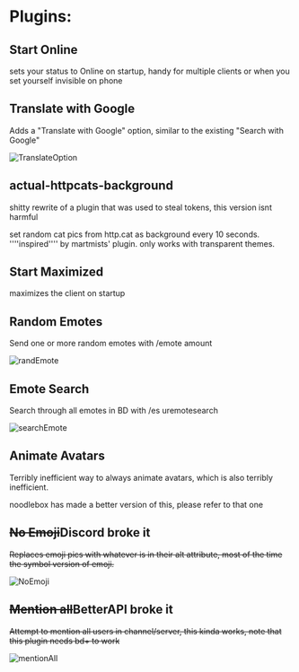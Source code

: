 # Plugins:
## Start Online
sets your status to Online on startup, handy for multiple clients or when you set yourself invisible on phone

## Translate with Google
Adds a "Translate with Google" option, similar to the existing "Search with Google"

![TranslateOption](https://ckat.space/ship/Kf9.png)

## actual-httpcats-background
shitty rewrite of a plugin that was used to steal tokens, this version isnt harmful

set random cat pics from http.cat as background every 10 seconds. ''''inspired'''' by martmists' plugin. only works with transparent themes.

## Start Maximized
maximizes the client on startup

## Random Emotes
Send one or more random emotes with /emote amount

![randEmote](https://ckat.space/ship/JsP.gif)

## Emote Search
Search through all emotes in BD with /es uremotesearch

![searchEmote](https://ckat.space/ship/Mzy.gif)

## Animate Avatars
Terribly inefficient way to always animate avatars, which is also terribly inefficient.

noodlebox has made a better version of this, please refer to that one

## ~~No Emoji~~Discord broke it
~~Replaces emoji pics with whatever is in their alt attribute,  most of the time the symbol version of emoji.~~

![NoEmoji](https://ckat.space/ship/FB5.png)

## ~~Mention all~~BetterAPI broke it
~~Attempt to mention all users in channel/server, this kinda works,
note that this plugin needs bd+ to work~~

![mentionAll](https://ckat.space/ship/RgD.gif)
